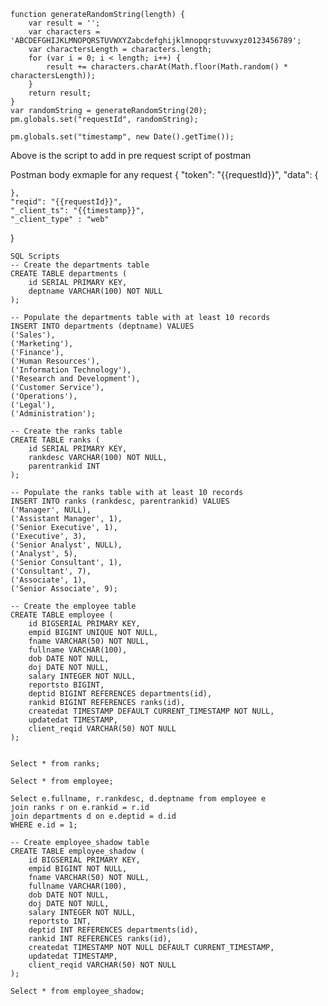 
	function generateRandomString(length) {
	    var result = '';
	    var characters = 'ABCDEFGHIJKLMNOPQRSTUVWXYZabcdefghijklmnopqrstuvwxyz0123456789';
	    var charactersLength = characters.length;
	    for (var i = 0; i < length; i++) {
	        result += characters.charAt(Math.floor(Math.random() * charactersLength));
	    }
	    return result;
	}
	var randomString = generateRandomString(20); 
	pm.globals.set("requestId", randomString);
	
	pm.globals.set("timestamp", new Date().getTime());

Above is the script to add in pre request script of postman


Postman body exmaple for any request
{
    "token": "{{requestId}}",
	"data": {
        
    },
	"reqid": "{{requestId}}",
	"_client_ts": "{{timestamp}}",
	"_client_type" : "web"
}

	SQL Scripts
	-- Create the departments table
	CREATE TABLE departments (
	    id SERIAL PRIMARY KEY,
	    deptname VARCHAR(100) NOT NULL
	);
	
	-- Populate the departments table with at least 10 records
	INSERT INTO departments (deptname) VALUES
	('Sales'),
	('Marketing'),
	('Finance'),
	('Human Resources'),
	('Information Technology'),
	('Research and Development'),
	('Customer Service'),
	('Operations'),
	('Legal'),
	('Administration');
	
	-- Create the ranks table
	CREATE TABLE ranks (
	    id SERIAL PRIMARY KEY,
	    rankdesc VARCHAR(100) NOT NULL,
	    parentrankid INT
	);
	
	-- Populate the ranks table with at least 10 records
	INSERT INTO ranks (rankdesc, parentrankid) VALUES
	('Manager', NULL),
	('Assistant Manager', 1),
	('Senior Executive', 1),
	('Executive', 3),
	('Senior Analyst', NULL),
	('Analyst', 5),
	('Senior Consultant', 1),
	('Consultant', 7),
	('Associate', 1),
	('Senior Associate', 9);
	
	-- Create the employee table
	CREATE TABLE employee (
	    id BIGSERIAL PRIMARY KEY,
	    empid BIGINT UNIQUE NOT NULL,
	    fname VARCHAR(50) NOT NULL,
	    fullname VARCHAR(100),
	    dob DATE NOT NULL,
	    doj DATE NOT NULL,
	    salary INTEGER NOT NULL,
	    reportsto BIGINT,
	    deptid BIGINT REFERENCES departments(id),
	    rankid BIGINT REFERENCES ranks(id),
	    createdat TIMESTAMP DEFAULT CURRENT_TIMESTAMP NOT NULL,
	    updatedat TIMESTAMP,
	    client_reqid VARCHAR(50) NOT NULL
	);
	
	
	Select * from ranks;
	
	Select * from employee;
	
	Select e.fullname, r.rankdesc, d.deptname from employee e 
	join ranks r on e.rankid = r.id
	join departments d on e.deptid = d.id
	WHERE e.id = 1;
	
	-- Create employee_shadow table
	CREATE TABLE employee_shadow (
	    id BIGSERIAL PRIMARY KEY,
	    empid BIGINT NOT NULL,
	    fname VARCHAR(50) NOT NULL,
	    fullname VARCHAR(100),
	    dob DATE NOT NULL,
	    doj DATE NOT NULL,
	    salary INTEGER NOT NULL,
	    reportsto INT,
	    deptid INT REFERENCES departments(id),
	    rankid INT REFERENCES ranks(id),
	    createdat TIMESTAMP NOT NULL DEFAULT CURRENT_TIMESTAMP,
	    updatedat TIMESTAMP,
	    client_reqid VARCHAR(50) NOT NULL
	);
	
	Select * from employee_shadow;
